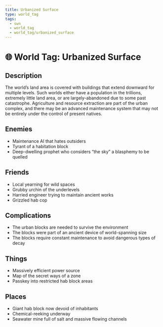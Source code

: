 ```yaml
---
title: Urbanized Surface
type: world_tag
tags:
  - swn
  - world_tag
  - world_tag/urbanized_surface
---
```

# 🌐 World Tag: Urbanized Surface

## Description
The world’s land area is covered with buildings that extend downward for multiple levels. Such worlds either have a population in the trillions, extremely little land area, or are largely-abandoned due to some past catastrophe. Agriculture and resource extraction are part of the urban complex, and there may be an advanced maintenance system that may not be entirely under the control of present natives.
## Enemies
- Maintenance AI that hates outsiders
- Tyrant of a habitation block
- Deep-dwelling prophet who considers “the sky” a blasphemy to be quelled

## Friends
- Local yearning for wild spaces
- Grubby urchin of the underlevels
- Harried engineer trying to maintain ancient works
- Grizzled hab cop

## Complications
- The urban blocks are needed to survive the environment
- The blocks were part of an ancient device of world-spanning size
- The blocks require constant maintenance to avoid dangerous types of decay

## Things
- Massively efficient power source
- Map of the secret ways of a zone
- Passkey into restricted hab block areas

## Places
- Giant hab block now devoid of inhabitants
- Chemical-reeking underway
- Seawater mine full of salt and massive flowing channels

